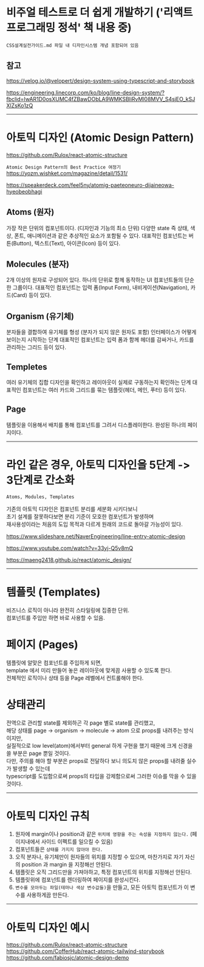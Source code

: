 # 비주얼 테스트로 더 쉽게 개발하기 ('리액트 프로그래밍 정석' 책 내용 중)

`CSS설계실전가이드.md 파일 내 디자인시스템 개념 포함되어 있음`

## 참고

https://velog.io/@velopert/design-system-using-typescript-and-storybook

https://engineering.linecorp.com/ko/blog/line-design-system/?fbclid=IwAR1D0osXUMC4fZBawDObLA9WMKSBliRvMl08MVV_S4sjEO_kSJXlZsKo1zQ

---

# 아토믹 디자인 (Atomic Design Pattern)

https://github.com/Rulox/react-atomic-structure

`Atomic Design Pattern의 Best Practice 여정기`  
https://yozm.wishket.com/magazine/detail/1531/

https://speakerdeck.com/feel5ny/atomig-paeteoneuro-dijaineowa-hyeobeobhagi

## Atoms (원자)

가장 작은 단위의 컴포넌트이다. (디자인과 기능의 최소 단위)
다양한 state 즉 상태, 색상, 폰트, 애니메이션과 같은 추상적인 요소가 포함될 수 있다.
대표적인 컴포넌트는 버튼(Button), 텍스트(Text), 아이콘(Icon) 등이 있다.

## Molecules (분자)

2개 이상의 원자로 구성되어 있다.
하나의 단위로 함께 동작하는 UI 컴포넌트들의 단순한 그룹이다.
대표적인 컴포넌트는 입력 폼(Input Form), 내비게이션(Navigation), 카드(Card) 등이 있다.

## Organism (유기체)

분자들을 결합하여 유기체를 형성 (분자가 되지 않은 원자도 포함)
인터페이스가 어떻게 보이는지 시작하는 단계
대표적인 컴포넌트는 입력 폼과 함께 헤더를 감싸거나, 카드를 관리하는 그리드 등이 있다.

## Templetes

여러 유기체의 집합
디자인을 확인하고 레이아웃이 실제로 구동하는지 확인하는 단계
대표적인 컴포넌트는 여러 카드와 그리드를 묶는 템플릿(헤더, 메인, 푸터) 등이 있다.

## Page

템플릿을 이용해서 배치를 통해 컴포넌트를 그려서 디스플레이한다.
완성된 하나의 페이지이다.

---

# 라인 같은 경우, 아토믹 디자인을 5단계 -> 3단계로 간소화

`Atoms, Modules, Templates`

기존의 아토믹 디자인은 컴포넌트 분리를 세분화 시키다보니  
초기 설계를 잘못하다보면 분리 기준이 모호한 컴포넌트가 발생하며  
재사용성이라는 처음의 도입 목적과 다르게 원래의 코드로 돌아갈 가능성이 있다.

https://www.slideshare.net/NaverEngineering/line-entry-atomic-design

https://www.youtube.com/watch?v=33yj-Q5v8mQ

https://maeng2418.github.io/react/atomic_design/

---

# 템플릿 (Templates)

비즈니스 로직이 아니라 완전히 스타일링에 집중한 단위.  
컴포넌트를 주입만 하면 바로 사용할 수 있음.

# 페이지 (Pages)

템플릿에 알맞은 컴포넌트를 주입하게 되면,  
template 에서 미리 만들어 놓은 레이아웃에 맞게끔 사용할 수 있도록 한다.  
전체적인 로직이나 상태 등을 Page 레벨에서 컨트롤해야 한다.

# 상태관리

전역으로 관리할 state를 제외하곤 각 page 별로 state를 관리했고,  
해당 상태를 page -> organism -> molecule -> atom 으로 props를 내려주는 방식이지만,  
실질적으로 low level(atom)에서부터 general 하게 구현을 했기 때문에 크게 신경을 쓸 부분은 page 뿐일 것이다.  
다만, 주의를 해야 할 부분은 props로 전달하다 보니 의도치 않은 props를 내려줄 실수가 발생할 수 있는데  
typescript를 도입함으로써 props의 타입을 강제함으로써 그러한 이슈를 막을 수 있을 것이다.

---

# 아토믹 디자인 규칙

1. 원자에 margin이나 position과 같은 `위치에 영향을 주는 속성을 지정하지 않는다.` (페이지내에서 사이드 이펙트를 일으킬 수 있음)
2. 컴포넌트들은 `상태를 가지지 않아야 한다.`
3. 오직 분자나, 유기체만이 원자들의 위치를 지정할 수 있으며, 마찬가지로 자기 자신의 position 과 margin 을 지정해선 안된다.
4. 템플릿은 오직 그리드만을 가져야하고, 특정 컴포넌트의 위치를 지정해선 안된다.
5. 템플릿위에 컴포넌트를 렌더링하여 페이지를 완성시킨다.
6. `변수를 모아두는 파일(테마나 색상 변수값들)`을 만들고, 모든 아토믹 컴포넌트가 이 변수를 사용하게끔 만든다.

---

# 아토믹 디자인 예시

https://github.com/Rulox/react-atomic-structure
https://github.com/CofferHub/react-atomic-tailwind-storybook
https://github.com/fabiosjc/atomic-design-demo
